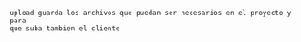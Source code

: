     upload guarda los archivos que puedan ser necesarios en el proyecto y para
    que suba tambien el cliente